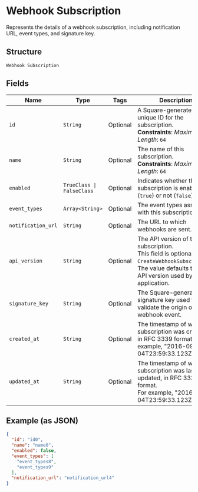 
# Webhook Subscription

Represents the details of a webhook subscription, including notification URL,
event types, and signature key.

## Structure

`Webhook Subscription`

## Fields

| Name | Type | Tags | Description |
|  --- | --- | --- | --- |
| `id` | `String` | Optional | A Square-generated unique ID for the subscription.<br>**Constraints**: *Maximum Length*: `64` |
| `name` | `String` | Optional | The name of this subscription.<br>**Constraints**: *Maximum Length*: `64` |
| `enabled` | `TrueClass \| FalseClass` | Optional | Indicates whether the subscription is enabled (`true`) or not (`false`). |
| `event_types` | `Array<String>` | Optional | The event types associated with this subscription. |
| `notification_url` | `String` | Optional | The URL to which webhooks are sent. |
| `api_version` | `String` | Optional | The API version of the subscription.<br>This field is optional for `CreateWebhookSubscription`.<br>The value defaults to the API version used by the application. |
| `signature_key` | `String` | Optional | The Square-generated signature key used to validate the origin of the webhook event. |
| `created_at` | `String` | Optional | The timestamp of when the subscription was created, in RFC 3339 format. For example, "2016-09-04T23:59:33.123Z". |
| `updated_at` | `String` | Optional | The timestamp of when the subscription was last updated, in RFC 3339 format.<br>For example, "2016-09-04T23:59:33.123Z". |

## Example (as JSON)

```json
{
  "id": "id0",
  "name": "name0",
  "enabled": false,
  "event_types": [
    "event_types8",
    "event_types9"
  ],
  "notification_url": "notification_url4"
}
```

